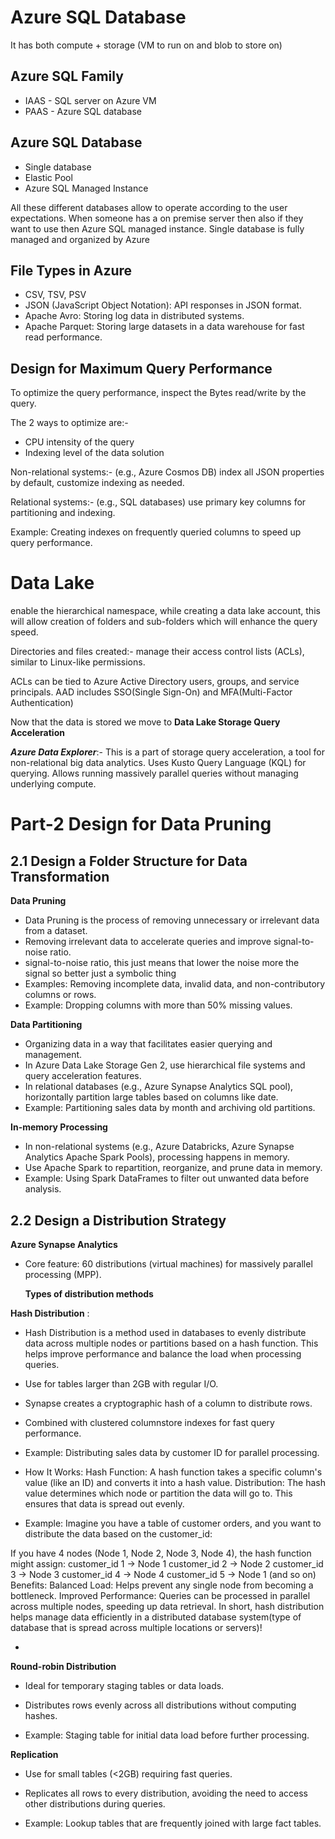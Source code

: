# Azure SQL Database

It has both compute + storage (VM to run on and blob to store on)

## Azure SQL Family 
- IAAS - SQL server on Azure VM
- PAAS - Azure SQL database


## Azure SQL Database 
- Single database
- Elastic Pool
- Azure SQL Managed Instance

All these different databases allow to operate according to the user expectations. When someone has a on premise server then also if they want to use then Azure SQL managed instance.
Single database is fully managed and organized by Azure 


## File Types in Azure
- CSV, TSV, PSV
- JSON (JavaScript Object Notation): API responses in JSON format.
- Apache Avro: Storing log data in distributed systems.
- Apache Parquet: Storing large datasets in a data warehouse for fast read performance.

## Design for Maximum Query Performance

To optimize the query performance, inspect the Bytes read/write by the query. 

The 2 ways to optimize are:-
- CPU intensity of the query
- Indexing level of the data solution

Non-relational systems:- (e.g., Azure Cosmos DB) index all JSON properties by default, customize indexing as needed.

Relational systems:- (e.g., SQL databases) use primary key columns for partitioning and indexing.

Example: Creating indexes on frequently queried columns to speed up query performance.



# Data Lake

enable the hierarchical namespace, while creating a data lake account, this will allow creation of folders and sub-folders which will enhance the query speed.

Directories and files created:- manage their access control lists (ACLs), similar to Linux-like permissions.

ACLs can be tied to Azure Active Directory users, groups, and service principals. AAD includes SSO(Single Sign-On) and MFA(Multi-Factor Authentication)

Now that the data is stored we move to **Data Lake Storage Query Acceleration**

***Azure Data Explorer***:- This is a part of storage query acceleration, a tool for non-relational big data analytics. Uses Kusto Query Language (KQL) for querying.
Allows running massively parallel queries without managing underlying compute.


# Part-2 Design for Data Pruning
## 2.1 Design a Folder Structure for Data Transformation
**Data Pruning**
- Data Pruning is the process of removing unnecessary or irrelevant data from a dataset.
- Removing irrelevant data to accelerate queries and improve signal-to-noise ratio.
- signal-to-noise ratio, this just means that lower the noise more the signal so better just a symbolic thing
- Examples: Removing incomplete data, invalid data, and non-contributory columns or rows.
- Example: Dropping columns with more than 50% missing values.

**Data Partitioning**
- Organizing data in a way that facilitates easier querying and management.
- In Azure Data Lake Storage Gen 2, use hierarchical file systems and query acceleration features.
- In relational databases (e.g., Azure Synapse Analytics SQL pool), horizontally partition large tables based on columns like date.
- Example: Partitioning sales data by month and archiving old partitions.

**In-memory Processing**
- In non-relational systems (e.g., Azure Databricks, Azure Synapse Analytics Apache Spark Pools), processing happens in memory.
- Use Apache Spark to repartition, reorganize, and prune data in memory.
- Example: Using Spark DataFrames to filter out unwanted data before analysis.

## 2.2 Design a Distribution Strategy
**Azure Synapse Analytics**
- Core feature: 60 distributions (virtual machines) for massively parallel processing (MPP).

  **Types of distribution methods**


**Hash Distribution** :

- Hash Distribution is a method used in databases to evenly distribute data across multiple nodes or partitions based on a hash function.
  This helps improve performance and balance the load when processing queries.
  
- Use for tables larger than 2GB with regular I/O.

- Synapse creates a cryptographic hash of a column to distribute rows.

- Combined with clustered columnstore indexes for fast query performance.

- Example: Distributing sales data by customer ID for parallel processing.

- How It Works:
Hash Function: A hash function takes a specific column's value (like an ID) and converts it into a hash value.
Distribution: The hash value determines which node or partition the data will go to. This ensures that data is spread out evenly.

- Example:
Imagine you have a table of customer orders, and you want to distribute the data based on the customer_id:

If you have 4 nodes (Node 1, Node 2, Node 3, Node 4), the hash function might assign:
customer_id 1 → Node 1
customer_id 2 → Node 2
customer_id 3 → Node 3
customer_id 4 → Node 4
customer_id 5 → Node 1 (and so on)
Benefits:
Balanced Load: Helps prevent any single node from becoming a bottleneck.
Improved Performance: Queries can be processed in parallel across multiple nodes, speeding up data retrieval.
In short, hash distribution helps manage data efficiently in a distributed database system(type of database that is spread across multiple locations or servers)!

- 

**Round-robin Distribution**
- Ideal for temporary staging tables or data loads.

- Distributes rows evenly across all distributions without computing hashes.

- Example: Staging table for initial data load before further processing.

**Replication**
- Use for small tables (<2GB) requiring fast queries.

- Replicates all rows to every distribution, avoiding the need to access other distributions during queries.

- Example: Lookup tables that are frequently joined with large fact tables.








